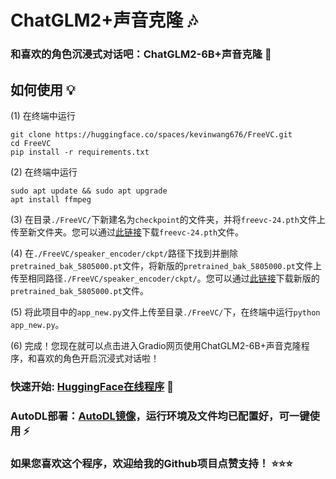 # ChatGLM2+声音克隆 🎶
### 和喜欢的角色沉浸式对话吧：ChatGLM2-6B+声音克隆 🌟
## 如何使用 💡

(1) 在终端中运行
```
git clone https://huggingface.co/spaces/kevinwang676/FreeVC.git
cd FreeVC
pip install -r requirements.txt
```

(2) 在终端中运行
```
sudo apt update && sudo apt upgrade
apt install ffmpeg
```

(3) 在目录`./FreeVC/`下新建名为`checkpoint`的文件夹，并将`freevc-24.pth`文件上传至新文件夹。您可以通过[此链接](https://huggingface.co/spaces/kevinwang676/FreeVC/tree/main/checkpoints)下载`freevc-24.pth`文件。

(4) 在`./FreeVC/speaker_encoder/ckpt/`路径下找到并删除`pretrained_bak_5805000.pt`文件，将新版的`pretrained_bak_5805000.pt`文件上传至相同路径`./FreeVC/speaker_encoder/ckpt/`。您可以通过[此链接](https://huggingface.co/spaces/kevinwang676/FreeVC/tree/main/speaker_encoder/ckpt)下载新版的`pretrained_bak_5805000.pt`文件。

(5) 将此项目中的`app_new.py`文件上传至目录`./FreeVC/`下，在终端中运行`python app_new.py`。

(6) 完成！您现在就可以点击进入Gradio网页使用ChatGLM2-6B+声音克隆程序，和喜欢的角色开启沉浸式对话啦！

### 快速开始: [HuggingFace在线程序](https://huggingface.co/spaces/kevinwang676/FreeVC) 🤗

### AutoDL部署：[AutoDL镜像](https://www.codewithgpu.com/i/KevinWang676/ChatGLM2-Voice-Cloning/ChatGLM2-Voice-Cloning)，运行环境及文件均已配置好，可一键使用 ⚡

### 如果您喜欢这个程序，欢迎给我的Github项目点赞支持！ ⭐⭐⭐
